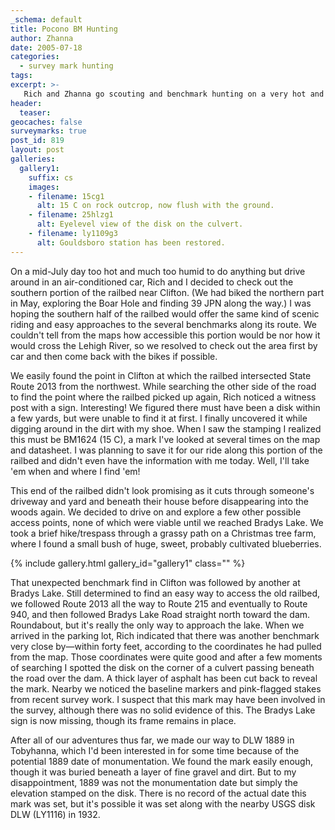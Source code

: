 ```yaml
---
_schema: default
title: Pocono BM Hunting
author: Zhanna
date: 2005-07-18
categories:
  - survey mark hunting
tags:
excerpt: >- 
   Rich and Zhanna go scouting and benchmark hunting on a very hot and humid day.
header:
  teaser:
geocaches: false
surveymarks: true
post_id: 819
layout: post           
galleries:
  gallery1:
    suffix: cs
    images: 
    - filename: 15cg1
      alt: 15 C on rock outcrop, now flush with the ground.   
    - filename: 25hlzg1
      alt: Eyelevel view of the disk on the culvert.
    - filename: ly1109g3
      alt: Gouldsboro station has been restored.                                               
---      
```


On a mid-July day too hot and much too humid to do anything but drive around in an air-conditioned car, Rich and I decided to check out the southern portion of the railbed near Clifton. (We had biked the northern part in May, exploring the Boar Hole and finding 39 JPN along the way.) I was hoping the southern half of the railbed would offer the same kind of scenic riding and easy approaches to the several benchmarks along its route. We couldn't tell from the maps how accessible this portion would be nor how it would cross the Lehigh River, so we resolved to check out the area first by car and then come back with the bikes if possible.

We easily found the point in Clifton at which the railbed intersected State Route 2013 from the northwest. While searching the other side of the road to find the point where the railbed picked up again, Rich noticed a witness post with a sign. Interesting! We figured there must have been a disk within a few yards, but were unable to find it at first. I finally uncovered it while digging around in the dirt with my shoe. When I saw the stamping I realized this must be BM1624 (15 C), a mark I've looked at several times on the map and datasheet. I was planning to save it for our ride along this portion of the railbed and didn't even have the information with me today. Well, I'll take 'em when and where I find 'em!

This end of the railbed didn't look promising as it cuts through someone's driveway and yard and beneath their house before disappearing into the woods again. We decided to drive on and explore a few other possible access points, none of which were viable until we reached Bradys Lake. We took a brief hike/trespass through a grassy path on a Christmas tree farm, where I found a small bush of huge, sweet, probably cultivated blueberries.

{% include gallery.html gallery_id="gallery1" class="" %}

That unexpected benchmark find in Clifton was followed by another at Bradys Lake. Still determined to find an easy way to access the old railbed, we followed Route 2013 all the way to Route 215 and eventually to Route 940, and then followed Bradys Lake Road straight north toward the dam. Roundabout, but it's really the only way to approach the lake. When we arrived in the parking lot, Rich indicated that there was another benchmark very close by—within forty feet, according to the coordinates he had pulled from the map. Those coordinates were quite good and after a few moments of searching I spotted the disk on the corner of a culvert passing beneath the road over the dam. A thick layer of asphalt has been cut back to reveal the mark. Nearby we noticed the baseline markers and pink-flagged stakes from recent survey work. I suspect that this mark may have been involved in the survey, although there was no solid evidence of this. The Bradys Lake sign is now missing, though its frame remains in place.

After all of our adventures thus far, we made our way to DLW 1889 in Tobyhanna, which I'd been interested in for some time because of the potential 1889 date of monumentation. We found the mark easily enough, though it was buried beneath a layer of fine gravel and dirt. But to my disappointment, 1889 was not the monumentation date but simply the elevation stamped on the disk. There is no record of the actual date this mark was set, but it's possible it was set along with the nearby USGS disk DLW (LY1116) in 1932.

